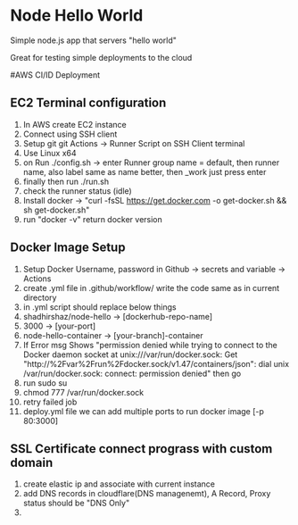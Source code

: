 # Node Hello World

Simple node.js app that servers "hello world"

Great for testing simple deployments to the cloud

#AWS CI/ID Deployment

## EC2 Terminal configuration

1. In AWS create EC2 instance
2. Connect using SSH client
3. Setup git git Actions -> Runner Script on SSH Client terminal
4. Use Linux x64
5. on Run ./config.sh -> enter Runner group name = default, then runner name, also label same as name better, then \_work just press enter
6. finally then run ./run.sh
7. check the runner status (idle)
8. Install docker -> "curl -fsSL https://get.docker.com -o get-docker.sh && sh get-docker.sh"
9. run "docker -v" return docker version

## Docker Image Setup

1. Setup Docker Username, password in Github -> secrets and variable -> Actions
2. create .yml file in .github/workflow/ write the code same as in current directory
3. in .yml script should replace below things
4. shadhirshaz/node-hello -> [dockerhub-repo-name]
5. 3000 -> [your-port]
6. node-hello-container -> [your-branch]-container
7. If Error msg Shows "permission denied while trying to connect to the Docker daemon socket at unix:///var/run/docker.sock: Get "http://%2Fvar%2Frun%2Fdocker.sock/v1.47/containers/json": dial unix /var/run/docker.sock: connect: permission denied" then go
8. run sudo su
9. chmod 777 /var/run/docker.sock
10. retry failed job
11. deploy.yml file we can add multiple ports to run docker image [-p 80:3000]

## SSL Certificate connect prograss with custom domain

1. create elastic ip and associate with current instance
2. add DNS records in cloudflare(DNS managenemt), A Record, Proxy status should be "DNS Only"
3.
